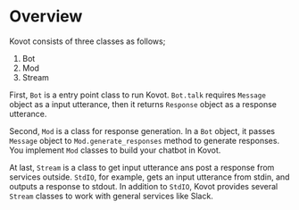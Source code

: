 # Overview

Kovot consists of three classes as follows;

1. Bot
1. Mod
1. Stream

First, `Bot` is a entry point class to run Kovot.
`Bot.talk` requires `Message` object as a input utterance,
then it returns `Response` object as a response utterance.

Second, `Mod` is a class for response generation.
In a `Bot` object, it passes `Message` object to `Mod.generate_responses` method to generate responses.
You implement `Mod` classes to build your chatbot in Kovot.

At last, `Stream` is a class to get input utterance ans post a response from services outside.
`StdIO`, for example, gets an input utterance from stdin, and outputs a response to stdout.
In addition to `StdIO`, Kovot provides several `Stream` classes to work with general services like Slack.
